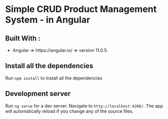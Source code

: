 #  Simple CRUD Product Management System - in Angular

## Built With :

<ul>
      <li> Angular => https://angular.io/  => version 11.0.5. </li> 
</ul>

## Install all the dependencies

Run `npm install` to install all the dependencies

## Development server

Run `ng serve` for a dev server. Navigate to `http://localhost:4200/`. The app will automatically reload if you change any of the source files.
